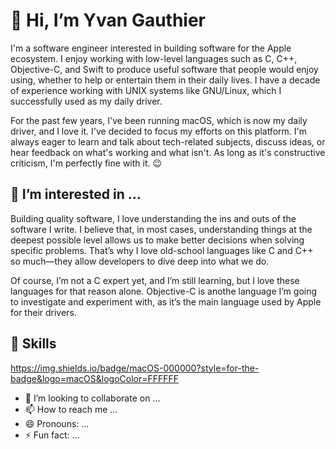 # 👋 Hi, I’m Yvan Gauthier
I'm a software engineer interested in building software for the Apple ecosystem. I enjoy working with low-level languages such as C, C++, Objective-C, and Swift to produce useful software that people would enjoy using, whether to help or entertain them in their daily lives. I have a decade of experience working with UNIX systems like GNU/Linux, which I successfully used as my daily driver.

For the past few years, I've been running macOS, which is now my daily driver, and I love it. I've decided to focus my efforts on this platform. I'm always eager to learn and talk about tech-related subjects, discuss ideas, or hear feedback on what's working and what isn't. As long as it's constructive criticism, I'm perfectly fine with it. 😉

## 👀 I’m interested in ...
Building quality software, I love understanding the ins and outs of the software I write. I believe that, in most cases, understanding things at the deepest possible level allows us to make better decisions when solving specific problems. That’s why I love old-school languages like C and C++ so much—they allow developers to dive deep into what we do.

Of course, I’m not a C expert yet, and I’m still learning, but I love these languages for that reason alone. Objective-C is anothe language I’m going to investigate and experiment with, as it’s the main language used by Apple for their drivers.

## 🧠 Skills 
https://img.shields.io/badge/macOS-000000?style=for-the-badge&logo=macOS&logoColor=FFFFFF
- 💞️ I’m looking to collaborate on ...
- 📫 How to reach me ...
- 😄 Pronouns: ...
- ⚡ Fun fact: ...

<!---
yvgauthier/yvgauthier is a ✨ special ✨ repository because its `README.md` (this file) appears on your GitHub profile.
You can click the Preview link to take a look at your changes.
--->
